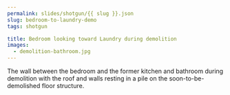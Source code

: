 ```yaml
---
permalink: slides/shotgun/{{ slug }}.json
slug: bedroom-to-laundry-demo
tags: shotgun

title: Bedroom looking toward Laundry during demolition
images:
  - demolition-bathroom.jpg
---
```

The wall between the bedroom and the former kitchen and bathroom during demolition with the roof and walls resting in a pile on the soon-to-be-demolished floor structure.